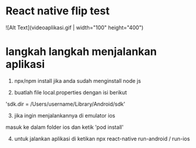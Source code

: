 # React native flip test

![Alt Text](videoaplikasi.gif | width="100" height="400")

# langkah langkah menjalankan aplikasi

1.  npx/npm install jika anda sudah menginstall node js

2.  buatlah file local.properties dengan isi berikut

'sdk.dir = /Users/username/Library/Android/sdk'

3.  jika ingin menjalankannya di emulator ios

masuk ke dalam folder ios dan ketik 'pod install'

4.  untuk jalankan aplikasi di ketikan npx react-native run-android / run-ios
